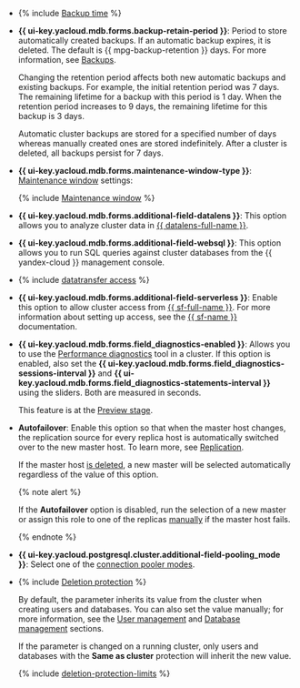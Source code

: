 - {% include [Backup time](../../../_includes/mdb/console/backup-time.md) %}

- **{{ ui-key.yacloud.mdb.forms.backup-retain-period }}**: Period to store automatically created backups. If an automatic backup expires, it is deleted. The default is {{ mpg-backup-retention }} days. For more information, see [Backups](../../../managed-postgresql/concepts/backup.md).

   Changing the retention period affects both new automatic backups and existing backups. For example, the initial retention period was 7 days. The remaining lifetime for a backup with this period is 1 day. When the retention period increases to 9 days, the remaining lifetime for this backup is 3 days.

   Automatic cluster backups are stored for a specified number of days whereas manually created ones are stored indefinitely. After a cluster is deleted, all backups persist for 7 days.

- **{{ ui-key.yacloud.mdb.forms.maintenance-window-type }}**: [Maintenance window](../../../managed-postgresql/concepts/maintenance.md) settings:

   {% include [Maintenance window](../console/maintenance-window-description.md) %}

- **{{ ui-key.yacloud.mdb.forms.additional-field-datalens }}**: This option allows you to analyze cluster data in [{{ datalens-full-name }}](../../../datalens/concepts/index.md).


- **{{ ui-key.yacloud.mdb.forms.additional-field-websql }}**: This option allows you to run SQL queries against cluster databases from the {{ yandex-cloud }} management console.


- {% include [datatransfer access](../console/datatransfer-access.md) %}



- **{{ ui-key.yacloud.mdb.forms.additional-field-serverless }}**: Enable this option to allow cluster access from [{{ sf-full-name }}](../../../functions/concepts/index.md). For more information about setting up access, see the [{{ sf-name }}](../../../functions/operations/database-connection.md) documentation.



- **{{ ui-key.yacloud.mdb.forms.field_diagnostics-enabled }}**: Allows you to use the [Performance diagnostics](../../../managed-postgresql/operations/performance-diagnostics.md) tool in a cluster. If this option is enabled, also set the **{{ ui-key.yacloud.mdb.forms.field_diagnostics-sessions-interval }}** and **{{ ui-key.yacloud.mdb.forms.field_diagnostics-statements-interval }}** using the sliders. Both are measured in seconds.

   This feature is at the [Preview stage](../../../overview/concepts/launch-stages.md).

- **Autofailover**: Enable this option so that when the master host changes, the replication source for every replica host is automatically switched over to the new master host. To learn more, see [Replication](../../../managed-postgresql/concepts/replication.md).

   If the master host [is deleted](../../../managed-postgresql/operations/hosts.md#remove), a new master will be selected automatically regardless of the value of this option.

   {% note alert %}

   If the **Autofailover** option is disabled, run the selection of a new master or assign this role to one of the replicas [manually](../../../managed-postgresql/operations/update.md#start-manual-failover) if the master host fails.

   {% endnote %}


- **{{ ui-key.yacloud.postgresql.cluster.additional-field-pooling_mode }}**: Select one of the [connection pooler modes](../../../managed-postgresql/concepts/pooling.md).

- {% include [Deletion protection](../console/deletion-protection.md) %}

   By default, the parameter inherits its value from the cluster when creating users and databases. You can also set the value manually; for more information, see the [User management](../../../managed-postgresql/operations/cluster-users.md) and [Database management](../../../managed-postgresql/operations/databases.md) sections.

   If the parameter is changed on a running cluster, only users and databases with the **Same as cluster** protection will inherit the new value.

   {% include [deletion-protection-limits](../deletion-protection-limits-db.md) %}
